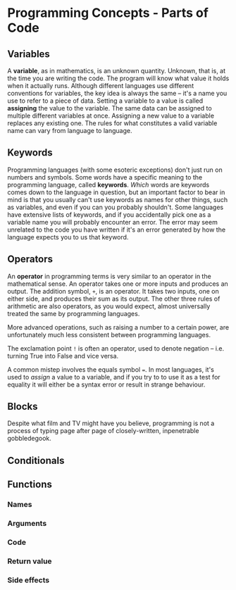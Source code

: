 # Programming Concepts - Parts of Code

## Variables

A **variable**, as in mathematics, is an unknown quantity. Unknown, that is, at the time you are writing the code. The program will know what value it holds when it actually runs. Although different languages use different conventions for variables, the key idea is always the same – it's a name you use to refer to a piece of data. Setting a variable to a value is called **assigning** the value to the variable. The same data can be assigned to multiple different variables at once. Assigning a new value to a variable replaces any existing one. The rules for what constitutes a valid variable name can vary from language to language.

## Keywords

Programming languages (with some esoteric exceptions) don't just run on numbers and symbols. Some words have a specific meaning to the programming language, called **keywords**. *Which* words are keywords comes down to the language in question, but an important factor to bear in mind is that you usually can't use keywords as names for other things, such as variables, and even if you can you probably shouldn't. Some languages have extensive lists of keywords, and if you accidentally pick one as a variable name you will probably encounter an error. The error may seem unrelated to the code you have written if it's an error generated by how the language expects you to us that keyword.

## Operators

An **operator** in programming terms is very similar to an operator in the mathematical sense. An operator takes one or more inputs and produces an output. The addition symbol, `+`, is an operator. It takes two inputs, one on either side, and produces their sum as its output. The other three rules of arithmetic are also operators, as you would expect, almost universally treated the same by programming languages.

More advanced operations, such as raising a number to a certain power, are unfortunately much less consistent between programming languages.

The exclamation point `!` is often an operator, used to denote negation – i.e. turning True into False and vice versa.

A common mistep involves the equals symbol `=`. In most languages, it's used to *assign* a value to a variable, and if you try to to use it as a test for equality it will either be a syntax error or result in strange behaviour.

## Blocks

Despite what film and TV might have you believe, programming is not a process of typing page after page of closely-written, inpenetrable gobbledegook. 

## Conditionals

## Functions

### Names

### Arguments

### Code

### Return value

### Side effects